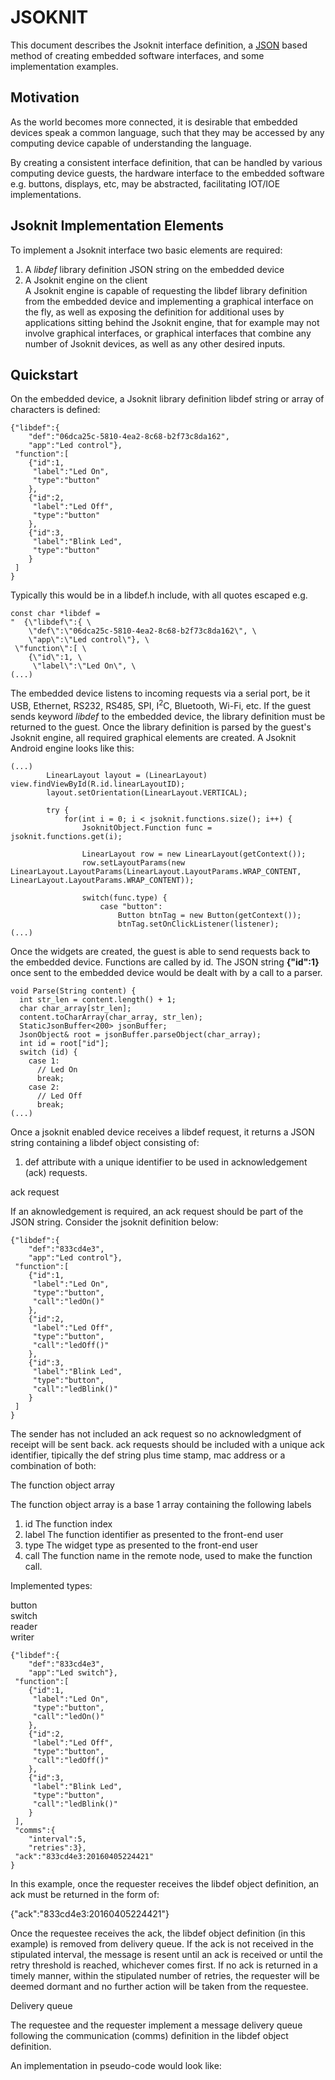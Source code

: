 # JSOKNIT

This document describes the Jsoknit interface definition, a [JSON](http://www.json.org/) based 
method of creating embedded software interfaces, and some implementation examples.

## Motivation

As the world becomes more connected, it is desirable that embedded devices speak a common language, such that they may be accessed by any computing device capable of understanding the language.  

By creating a consistent interface definition, that can be handled by various computing device guests, the hardware interface to the embedded software e.g. buttons, displays, etc, may be abstracted, facilitating IOT/IOE implementations.

## Jsoknit Implementation Elements

To implement a Jsoknit interface two basic elements are required:  
1. A _libdef_ library definition JSON string on the embedded device  
2. A Jsoknit engine on the client  
A Jsoknit engine is capable of requesting the libdef library definition from the embedded device and implementing a graphical interface on the fly, as well as exposing the definition for additional uses by applications sitting behind the Jsoknit engine, that for example may not involve graphical interfaces, or graphical interfaces that combine any number of Jsoknit devices, as well as any other desired inputs.

## Quickstart

On the embedded device, a Jsoknit library definition libdef string or array of characters is defined:

```
{"libdef":{
    "def":"06dca25c-5810-4ea2-8c68-b2f73c8da162",
    "app":"Led control"},
 "function":[
    {"id":1,
     "label":"Led On",
     "type":"button"
    },
    {"id":2,
     "label":"Led Off",
     "type":"button"
    },
    {"id":3,
     "label":"Blink Led",
     "type":"button"
    }
 ]
}
```

Typically this would be in a libdef.h include, with all quotes escaped e.g.

```
const char *libdef =
"  {\"libdef\":{ \
    \"def\":\"06dca25c-5810-4ea2-8c68-b2f73c8da162\", \
    \"app\":\"Led control\"}, \
 \"function\":[ \
    {\"id\":1, \
     \"label\":\"Led On\", \
(...)
```

The embedded device listens to incoming  requests via a serial port, be it USB, Ethernet, RS232, RS485, SPI, I<sup>2</sup>C, Bluetooth, Wi-Fi, etc. If the guest sends keyword _libdef_ to the embedded device, the library definition must be returned to the guest. Once the library definition is parsed by the guest's Jsoknit engine, all required graphical elements are created. A Jsoknit Android engine looks like this:

```
(...)
        LinearLayout layout = (LinearLayout) view.findViewById(R.id.linearLayoutID);
        layout.setOrientation(LinearLayout.VERTICAL);

        try {
            for(int i = 0; i < jsoknit.functions.size(); i++) {
                JsoknitObject.Function func = jsoknit.functions.get(i);

                LinearLayout row = new LinearLayout(getContext());
                row.setLayoutParams(new LinearLayout.LayoutParams(LinearLayout.LayoutParams.WRAP_CONTENT, LinearLayout.LayoutParams.WRAP_CONTENT));

                switch(func.type) {
                    case "button":
                        Button btnTag = new Button(getContext());
                        btnTag.setOnClickListener(listener);
(...)
```
Once the widgets are created, the guest is able to send requests back to the embedded device.
Functions are called by id. The JSON string **{"id":1}** once sent to the embedded device would be dealt with by a call to a parser.

```
void Parse(String content) {  
  int str_len = content.length() + 1;
  char char_array[str_len];
  content.toCharArray(char_array, str_len);
  StaticJsonBuffer<200> jsonBuffer;
  JsonObject& root = jsonBuffer.parseObject(char_array);
  int id = root["id"];
  switch (id) {
    case 1:
      // Led On
      break;
    case 2:
      // Led Off
      break;
(...)
```

Once a jsoknit enabled device receives a libdef request, it returns a JSON
string containing a libdef object consisting of:
1. def attribute with a unique identifier to be used in acknowledgement 
(ack) requests.

ack request

If an aknowledgement is required, an ack request should be part of the 
JSON string. Consider the jsoknit definition below:

```
{"libdef":{
    "def":"833cd4e3",
    "app":"Led control"},
 "function":[
    {"id":1,
     "label":"Led On",
     "type":"button",
     "call":"ledOn()"
    },
    {"id":2,
     "label":"Led Off",
     "type":"button",
     "call":"ledOff()"
    },
    {"id":3,
     "label":"Blink Led",
     "type":"button",
     "call":"ledBlink()"
    }
 ]
}
```

The sender has not included an ack request so no acknowledgment of receipt 
will be sent back. ack requests should be included with a unique ack 
identifier, tipically the def string plus time stamp, mac address or a
combination of both:

The function object array

The function object array is a base 1 array containing the following labels
1. id
The function index
2. label
The function identifier as presented to the front-end user
3. type
The widget type as presented to the front-end user
4. call
The function name in the remote node, used to make the function call.

Implemented types:

button  
switch  
reader  
writer  

```
{"libdef":{
    "def":"833cd4e3",
    "app":"Led switch"},
 "function":[
    {"id":1,
     "label":"Led On",
     "type":"button",
     "call":"ledOn()"
    },
    {"id":2,
     "label":"Led Off",
     "type":"button",
     "call":"ledOff()"
    },
    {"id":3,
     "label":"Blink Led",
     "type":"button",
     "call":"ledBlink()"
    }
 ],
 "comms":{
    "interval":5,
    "retries":3},
 "ack":"833cd4e3:20160405224421"
}
```

In this example, once the requester receives the libdef object definition,
an ack must be returned in the form of:

{"ack":"833cd4e3:20160405224421"}

Once the requestee receives the ack, the libdef object definition (in this
example) is removed from delivery queue. If the ack is not received in the
stipulated interval, the message is resent until an ack is received or
until the retry threshold is reached, whichever comes first. If no ack is
returned in a timely manner, within the stipulated number of retries, the 
requester will be deemed dormant and no further action will be taken from 
the requestee.

Delivery queue

The requestee and the requester implement a message delivery queue following 
the communication (comms) definition in the libdef object definition.

An implementation in pseudo-code would look like:

<IMPLEMENTATION GOES HERE>

